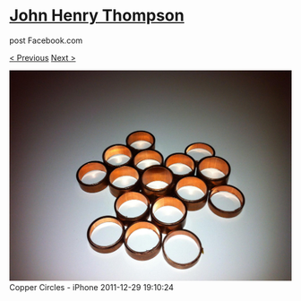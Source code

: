 # [John Henry Thompson](../README.md)
post Facebook.com

[< Previous](2011-12-29-12.md) [Next >](2011-11-20-1.md)

[![](../media/2011-12-29/Copper-Circles-iPhone.jpg)](../README.md)
Copper Circles - iPhone
2011-12-29 19:10:24